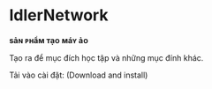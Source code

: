 # IdlerNetwork
**sảɴ ᴘʜẩᴍ ᴛạᴏ ᴍáʏ ảᴏ**

Tạo ra để mục đích học tập và những mục đính khác.

Tải vào cài đặt: 
(Download and install)
